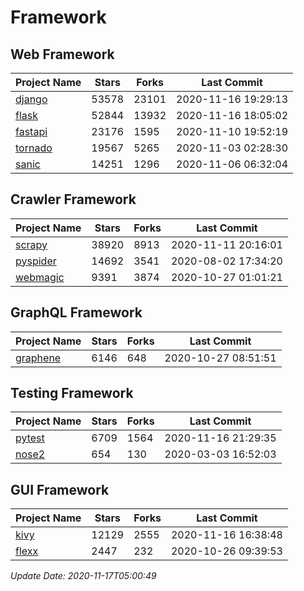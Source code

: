 # Framework

## Web Framework
| Project Name | Stars | Forks | Last Commit |
| ------------ | ----- | ----- | ----------- |
| [django](https://github.com/django/django) | 53578 | 23101 | 2020-11-16 19:29:13 |
| [flask](https://github.com/pallets/flask) | 52844 | 13932 | 2020-11-16 18:05:02 |
| [fastapi](https://github.com/tiangolo/fastapi) | 23176 | 1595 | 2020-11-10 19:52:19 |
| [tornado](https://github.com/tornadoweb/tornado) | 19567 | 5265 | 2020-11-03 02:28:30 |
| [sanic](https://github.com/huge-success/sanic) | 14251 | 1296 | 2020-11-06 06:32:04 |

## Crawler Framework
| Project Name | Stars | Forks | Last Commit |
| ------------ | ----- | ----- | ----------- |
| [scrapy](https://github.com/scrapy/scrapy) | 38920 | 8913 | 2020-11-11 20:16:01 |
| [pyspider](https://github.com/binux/pyspider) | 14692 | 3541 | 2020-08-02 17:34:20 |
| [webmagic](https://github.com/code4craft/webmagic) | 9391 | 3874 | 2020-10-27 01:01:21 |

## GraphQL Framework
| Project Name | Stars | Forks | Last Commit |
| ------------ | ----- | ----- | ----------- |
| [graphene](https://github.com/graphql-python/graphene) | 6146 | 648 | 2020-10-27 08:51:51 |

## Testing Framework
| Project Name | Stars | Forks | Last Commit |
| ------------ | ----- | ----- | ----------- |
| [pytest](https://github.com/pytest-dev/pytest) | 6709 | 1564 | 2020-11-16 21:29:35 |
| [nose2](https://github.com/nose-devs/nose2) | 654 | 130 | 2020-03-03 16:52:03 |

## GUI Framework
| Project Name | Stars | Forks | Last Commit |
| ------------ | ----- | ----- | ----------- |
| [kivy](https://github.com/kivy/kivy) | 12129 | 2555 | 2020-11-16 16:38:48 |
| [flexx](https://github.com/flexxui/flexx) | 2447 | 232 | 2020-10-26 09:39:53 |

*Update Date: 2020-11-17T05:00:49*